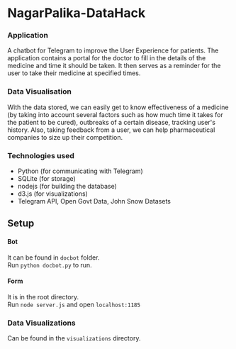 # NagarPalika-DataHack

### Application
A chatbot for Telegram to improve the User Experience for patients.
The application contains a portal for the doctor to fill in the details of the medicine and time it should be taken. It then serves as a reminder for the user to take their medicine at specified times. 

### Data Visualisation
With the data stored, we can easily get to know effectiveness of a medicine (by taking into account several factors such as how much time it takes for the patient to be cured), outbreaks of a certain disease, tracking user's history. Also, taking feedback from a user, we can help pharmaceutical companies to size up their competition. 

### Technologies used
* Python (for communicating with Telegram) 
* SQLite (for storage)
* nodejs (for building the database)
* d3.js (for visualizations)
* Telegram API, Open Govt Data, John Snow Datasets

## Setup
#### Bot
It can be found in `docbot` folder.<br>
Run `python docbot.py` to run.
#### Form
It is in the root directory.<br>
Run `node server.js` and open `localhost:1185`
### Data Visualizations
Can be found in the `visualizations` directory.
